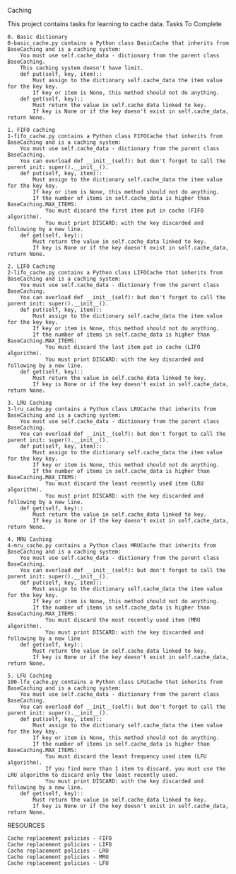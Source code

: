 Caching

This project contains tasks for learning to cache data.
Tasks To Complete

    0. Basic dictionary
    0-basic_cache.py contains a Python class BasicCache that inherits from BaseCaching and is a caching system:
        You must use self.cache_data - dictionary from the parent class BaseCaching.
        This caching system doesn't have limit.
        def put(self, key, item)::
            Must assign to the dictionary self.cache_data the item value for the key key.
            If key or item is None, this method should not do anything.
        def get(self, key)::
            Must return the value in self.cache_data linked to key.
            If key is None or if the key doesn't exist in self.cache_data, return None.

    1. FIFO caching
    1-fifo_cache.py contains a Python class FIFOCache that inherits from BaseCaching and is a caching system:
        You must use self.cache_data - dictionary from the parent class BaseCaching.
        You can overload def __init__(self): but don't forget to call the parent init: super().__init__().
        def put(self, key, item)::
            Must assign to the dictionary self.cache_data the item value for the key key.
            If key or item is None, this method should not do anything.
            If the number of items in self.cache_data is higher than BaseCaching.MAX_ITEMS:
                You must discard the first item put in cache (FIFO algorithm).
                You must print DISCARD: with the key discarded and following by a new line.
        def get(self, key)::
            Must return the value in self.cache_data linked to key.
            If key is None or if the key doesn't exist in self.cache_data, return None.

    2. LIFO Caching
    2-lifo_cache.py contains a Python class LIFOCache that inherits from BaseCaching and is a caching system:
        You must use self.cache_data - dictionary from the parent class BaseCaching.
        You can overload def __init__(self): but don't forget to call the parent init: super().__init__().
        def put(self, key, item)::
            Must assign to the dictionary self.cache_data the item value for the key key.
            If key or item is None, this method should not do anything.
            If the number of items in self.cache_data is higher than BaseCaching.MAX_ITEMS:
                You must discard the last item put in cache (LIFO algorithm).
                You must print DISCARD: with the key discarded and following by a new line.
        def get(self, key)::
            Must return the value in self.cache_data linked to key.
            If key is None or if the key doesn't exist in self.cache_data, return None.

    3. LRU Caching
    3-lru_cache.py contains a Python class LRUCache that inherits from BaseCaching and is a caching system:
        You must use self.cache_data - dictionary from the parent class BaseCaching.
        You can overload def __init__(self): but don't forget to call the parent init: super().__init__().
        def put(self, key, item)::
            Must assign to the dictionary self.cache_data the item value for the key key.
            If key or item is None, this method should not do anything.
            If the number of items in self.cache_data is higher than BaseCaching.MAX_ITEMS:
                You must discard the least recently used item (LRU algorithm).
                You must print DISCARD: with the key discarded and following by a new line.
        def get(self, key)::
            Must return the value in self.cache_data linked to key.
            If key is None or if the key doesn't exist in self.cache_data, return None.

    4. MRU Caching
    4-mru_cache.py contains a Python class MRUCache that inherits from BaseCaching and is a caching system:
        You must use self.cache_data - dictionary from the parent class BaseCaching.
        You can overload def __init__(self): but don't forget to call the parent init: super().__init__().
        def put(self, key, item)::
            Must assign to the dictionary self.cache_data the item value for the key key.
            If key or item is None, this method should not do anything.
            If the number of items in self.cache_data is higher than BaseCaching.MAX_ITEMS:
                You must discard the most recently used item (MRU algorithm).
                You must print DISCARD: with the key discarded and following by a new line
        def get(self, key)::
            Must return the value in self.cache_data linked to key.
            If key is None or if the key doesn't exist in self.cache_data, return None.

    5. LFU Caching
    100-lfu_cache.py contains a Python class LFUCache that inherits from BaseCaching and is a caching system:
        You must use self.cache_data - dictionary from the parent class BaseCaching.
        You can overload def __init__(self): but don't forget to call the parent init: super().__init__().
        def put(self, key, item)::
            Must assign to the dictionary self.cache_data the item value for the key key.
            If key or item is None, this method should not do anything.
            If the number of items in self.cache_data is higher than BaseCaching.MAX_ITEMS:
                You must discard the least frequency used item (LFU algorithm).
                If you find more than 1 item to discard, you must use the LRU algorithm to discard only the least recently used.
                You must print DISCARD: with the key discarded and following by a new line.
        def get(self, key)::
            Must return the value in self.cache_data linked to key.
            If key is None or if the key doesn't exist in self.cache_data, return None.

RESOURCES

    Cache replacement policies - FIFO
    Cache replacement policies - LIFO
    Cache replacement policies - LRU
    Cache replacement policies - MRU
    Cache replacement policies - LFU



